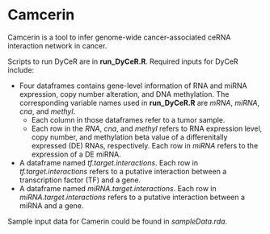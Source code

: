# Camcerin
Camcerin is a tool to infer genome-wide cancer-associated ceRNA interaction network in cancer.  

Scripts to run DyCeR are in **run_DyCeR.R**. Required inputs for DyCeR include: 
* Four dataframes contains gene-level information of RNA and miRNA expression, copy number alteration, and DNA methylation. The corresponding variable names used in **run_DyCeR.R** are _mRNA_, _miRNA_, _cna_, and _methyl_. 
  - Each column in those dataframes refer to a tumor sample. 
  - Each row in the _RNA_, _cna_, and _methyl_ refers to RNA expression level, copy number, and methylation beta value of a differenitally expressed (DE) RNAs, respectively. Each row in _miRNA_ refers to the expression of a DE miRNA.  
* A dataframe named _tf.target.interactions_. Each row in _tf.target.interactions_ refers to a putative interaction between a transcription factor (TF) and a gene. 
* A dataframe named _miRNA.target.interactions_. Each row in _miRNA.target.interactions_ refers to a putative interaction between a miRNA and a gene. 
  
Sample input data for Camerin could be found in _sampleData.rda_. 

